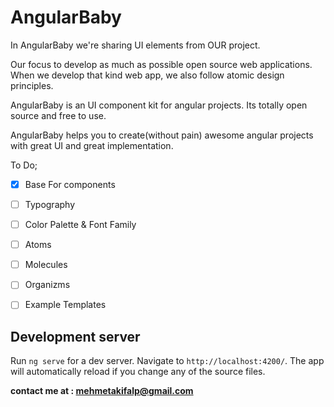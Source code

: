 # AngularBaby

In AngularBaby we're sharing UI elements from OUR project. 

Our focus to develop as much as possible open source web applications. When we develop that kind web app, we also follow atomic design principles.

AngularBaby is an UI component kit for angular projects. Its totally open source and free to use. 

AngularBaby helps you to create(without pain) awesome angular projects with great UI and great implementation.

To Do;
- [x] Base For components
- [ ] Typography
- [ ] Color Palette & Font Family
- [ ] Atoms
- [ ] Molecules
- [ ] Organizms
- [ ] Example Templates


## Development server

Run `ng serve` for a dev server. Navigate to `http://localhost:4200/`. The app will automatically reload if you change any of the source files.


**contact me at : mehmetakifalp@gmail.com**
